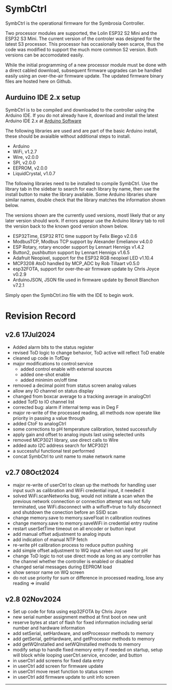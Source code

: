 # SymbCtrl
SymbCtrl is the operational firmware for the Symbrosia Controller.

Two processor modules are supported, the Lolin ESP32 S2 Mini and the ESP32 S3 Mini.  The current version of the controler was designed for the latest S3 processor.  This processor has occasionally been scarce, thus the code was modified to support the much more common S2 version.  Both versions can be accomodated easily.

While the initial programming of a new processor module must be done with a direct cabled download, subsequent firmware upgrades can be handled easily using an over-the-air firmware update.  The updated firmware binary files are hosted here on Github.

## Aurduino IDE 2.x setup

SymbCtrl is to be compiled and downloaded to the controller using the Arduino IDE. If you do not already have it, download and install the latest Arduino IDE 2.x at [Arduino Software](https://www.arduino.cc/en/software)

The following libraries are used and are part of the basic Arduino install, these should be avaialble without additional steps to install.
  - Arduino
  - WiFi, v1.2.7
  - Wire, v2.0.0
  - SPI, v2.0.0
  - EEPROM, v2.0.0
  - LiquidCrystal, v1.0.7

The following libraries need to be installed to compile SymbCtrl.  Use the library tab in the sidebar to search for each library by name, then use the install button to make the library available.  Some Arduino libraries share similar names, double check that the library matches the information shown below.  

The versions shown are the currently used versions, mostl likely that or any later version should work.  If errors appear use the Arduino library tab to roll the version back to the known good version shown below. 

  - ESP32Time, ESP32 RTC time support by Felix Biego v2.0.6
  - ModbusTCP, Modbus TCP support by Alexander Emelianov v4.0.0
  - ESP Rotary, rotary encoder support by Lennart Hennigs v1.4.2
  - Button2, pushbutton support by Lennart Hennigs v1.6.5
  - Adafruit Neopixel, support for the ESP32 RGB neopixel LED v1.10.4
  - MCP3208 AtoD handled by MCP_ADC by Rob Tillaart v0.5.0
  - esp32FOTA, support for over-the-air firmware update by Chris Joyce v0.2.9
  - ArduinoJSON, JSON file used in firmware update by Benoit Blanchon v7.2.1

Simply open the SymbCtrl.ino file with the IDE to begin work.

# Revision Record

## v2.6 17Jul2024
  - Added alarm bits to the status register
  - revised ToD logic to change behavior, ToD active will reflect ToD enable
  - cleaned up code in TofDay
  - major modifications to control:service
    - added control enable with external sources
    - added one-shot enable
    - added minimim on/off time
  - removed a decimal point from status screen analog values
  - allow any IO channel on status display
  - changed from boxcar average to a tracking average in analogCtrl
  - added TofD to IO channel list
  - corrected bug: alarm if internal temp was in Deg F
  - major re-write of the processed reading, all methods now operate
  like priority in passing a value through
  - added CtoF to analogCtrl
  - some corrections to pH temperature calibration, tested successfully
  - apply gain and offset to analog inputs last using selected units
  - removed MCP3021 library, use direct calls to Wire
  - added auto I2C address search for MCP3021
  - a successful functional test performed
  - concat SymbCtrl to unit name to make network name

##  v2.7 08Oct2024
  - major re-write of userCtrl to clean up the methods for handling user
    input such as calibration and WiFi credential input, it needed it
  - solved WiFi.scanNetworks bug, would not initiate a scan when the
    previous network connection or connection attempt was not fully
    terminated, use WiFi.disconnect with a wifioff=true to fully
    disconnect and shutdown the conection before an SSID scan
  - change memory.save to memory.saveFloat in calibration routines
  - change memory.save to memory.saveWiFi in credential entry routine
  - restart userSetTime timeout on all encoder or button input
  - add manual offset adjustment to analog inputs
  - add indication of manual NTP fetch
  - re-write pH calibration process to reduce putton pushing
  - add simple offset adjustment to WQ input when not used for pH
  - change ToD logic to not use direct mode as long as any controller
    has the channel whether the controller is enabled or disabled
  - changed serial messages during EEPROM load
  - show sensor name on WQ screen
  - do not use priority for sum or difference in processed reading, lose
    any reading => invalid
    
##  v2.8 02Nov2024
  - Set up code for fota using esp32FOTA by Chris Joyce
  - new serial number assignment method at first boot on new unit
  - reserve bytes at start of flash for fixed information including
  serial number and hardware information
  - add setSerial, setHardware, and setProcessor methods to memory
  - add getSerial, getHardware, and getProcessor methods to memory
  - add getWQInstalled and setWQInstalled methods to memory
  - modify setup to handle fixed memory entry if needed on startup,
  setup will block while looping userCtrl.service, encoder, and button
  - in userCtrl add screens for fixed data entry
  - in userCtrl add screen for firmware update
  - in userCtrl move reset function to status screen
  - in userCtrl add firmware update to unit info screen

  ---
